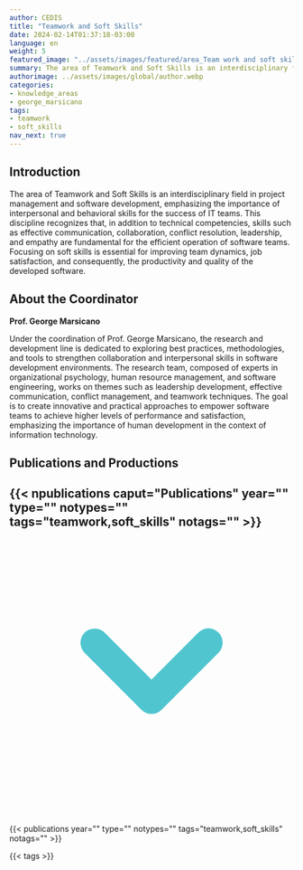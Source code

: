 ```yaml
---
author: CEDIS
title: "Teamwork and Soft Skills"
date: 2024-02-14T01:37:18-03:00
language: en
weight: 5
featured_image: "../assets/images/featured/area_Team work and soft skills.png"
summary: The area of Teamwork and Soft Skills is an interdisciplinary field in project management and software development, emphasizing the importance of interpersonal and behavioral skills for the success of IT teams.
authorimage: ../assets/images/global/author.webp
categories:
- knowledge_areas
- george_marsicano
tags: 
- teamwork
- soft_skills
nav_next: true
---
```

## Introduction
The area of Teamwork and Soft Skills is an interdisciplinary field in project management and software development, emphasizing the importance of interpersonal and behavioral skills for the success of IT teams. This discipline recognizes that, in addition to technical competencies, skills such as effective communication, collaboration, conflict resolution, leadership, and empathy are fundamental for the efficient operation of software teams. Focusing on soft skills is essential for improving team dynamics, job satisfaction, and consequently, the productivity and quality of the developed software.

## About the Coordinator
**Prof. George Marsicano**

Under the coordination of Prof. George Marsicano, the research and development line is dedicated to exploring best practices, methodologies, and tools to strengthen collaboration and interpersonal skills in software development environments. The research team, composed of experts in organizational psychology, human resource management, and software engineering, works on themes such as leadership development, effective communication, conflict management, and teamwork techniques. The goal is to create innovative and practical approaches to empower software teams to achieve higher levels of performance and satisfaction, emphasizing the importance of human development in the context of information technology.

## Publications and Productions
<div id="npublications-section" x-data="{ showPublications: false }">
    <h2 id="npublications-title" @click="showPublications = !showPublications" class="text-xl font-bold mb-2 cursor-pointer flex items-center text-primary-900">
      {{< npublications caput="Publications" year="" type="" notypes="" tags="teamwork,soft_skills" notags="" >}}
      <svg :class="{'rotate-0': !showPublications, 'rotate-180': showPublications}" class="ml-2 h-5 w-5 transform transition-transform duration-200" xmlns="http://www.w3.org/2000/svg" viewBox="0 0 20 20" fill="#51C5CF"><path fill-rule="evenodd" d="M5.293 7.293a1 1 0 011.414 0L10 10.586l3.293-3.293a1 1 0 111.414 1.414l-4 4a1 1 0 01-1.414 0l-4-4a1 1 0 010-1.414z" clip-rule="evenodd" /></svg>
    </h2>
    <div x-show="showPublications" x-cloak>
      {{< publications year="" type="" notypes="" tags="teamwork,soft_skills" notags="" >}} 
    </div>
</div>

{{< tags >}}
